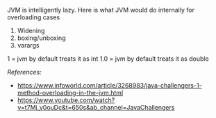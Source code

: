 JVM is intelligently lazy. Here is what JVM would do internally for overloading cases 

1. Widening
2. boxing/unboxing
3. varargs

1 = jvm by default treats it as int
1.0 = jvm by default treats it as double

_References:_   
- https://www.infoworld.com/article/3268983/java-challengers-1-method-overloading-in-the-jvm.html
- https://www.youtube.com/watch?v=t7Mj_v0ouDc&t=650s&ab_channel=JavaChallengers